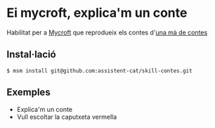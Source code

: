 # Ei mycroft, explica'm un conte

Habilitat per a [Mycroft](https://mycroft.ai/) que reprodueix els contes d'[una mà de contes](https://www.ccma.cat/tv3/super3/una-ma-de-contes/tots-els-contes/)

## Instal·lació

```
$ msm install git@github.com:assistent-cat/skill-contes.git
```

## Exemples
- Explica'm un conte
- Vull escoltar la caputxeta vermella